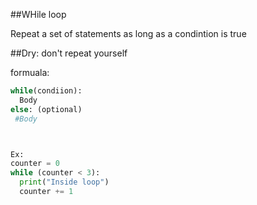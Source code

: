 ##WHile loop

Repeat a set of statements as long as a condintion is true

##Dry: don't repeat yourself

formuala: 
```python
while(condiion):
  Body
else: (optional)
 #Body



Ex:
counter = 0
while (counter < 3):
  print("Inside loop")
  counter += 1